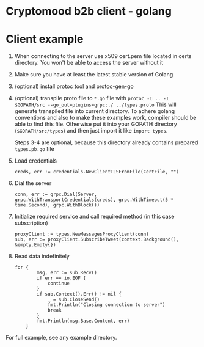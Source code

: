 # Cryptomood b2b client - golang

# Client example

1.  When connecting to the server use x509 cert.pem file located in certs directory. You won't be able to access the server without it
2.  Make sure you have at least the latest stable version of Golang
3.  (optional) install [protoc tool](https://github.com/golang/protobuf) and [protoc-gen-go](https://github.com/golang/protobuf/tree/master/protoc-gen-go)
4.  (optional) transpile proto file to `*.go` file with `protoc -I .. -I $GOPATH/src --go_out=plugins=grpc:./ ../types.proto`
    This will generate transpiled file into current directory. To adhere golang conventions and also to make these examples work,
    compiler should be able to find this file. Otherwise put it into your GOPATH directory (`$GOPATH/src/types`) and then just import it like
    `import types`.
    
    Steps 3-4 are optional, because this directory already contains prepared `types.pb.go` file
    
5.  Load credentials
    
    ```
    creds, err := credentials.NewClientTLSFromFile(CertFile, "")
    ``` 
    
6.  Dial the server
    ```
	conn, err := grpc.Dial(Server, grpc.WithTransportCredentials(creds), grpc.WithTimeout(5 * time.Second), grpc.WithBlock())
    ```
    
7.  Initialize required service and call required method (in this case subscription)
    ```
	proxyClient := types.NewMessagesProxyClient(conn)
	sub, err := proxyClient.SubscribeTweet(context.Background(), &empty.Empty{})
    ```
    
8.  Read data indefinitely
    ```
    for {
    		msg, err := sub.Recv()
    		if err == io.EOF {
    			continue
    		}
    		if sub.Context().Err() != nil {
    			_ = sub.CloseSend()
    			fmt.Println("Closing connection to server")
    			break
    		}
    		fmt.Println(msg.Base.Content, err)
    	}
    ```
    
For full example, see any example directory.
